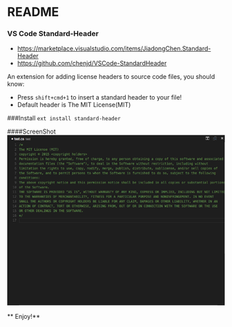 # README
### VS Code Standard-Header

* https://marketplace.visualstudio.com/items/JiadongChen.Standard-Header
* https://github.com/chenjd/VSCode-StandardHeader

An extension for adding license headers to source code files, you should know:

* Press `shift+cmd+1` to insert a standard header to your file!
* Default header is The MIT License(MIT)

###Install
`ext install standard-header`

####ScreenShot
![Alt text](https://github.com/chenjd/VSCode-StandardHeader/raw/master/res/screenshot.png)

** Enjoy!**
